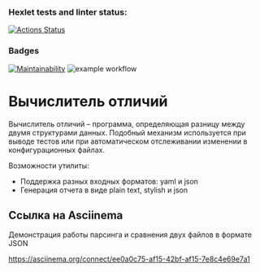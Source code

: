 ### Hexlet tests and linter status:
[![Actions Status](https://github.com/AlexSorb/java-project-71/actions/workflows/hexlet-check.yml/badge.svg)](https://github.com/AlexSorb/java-project-71/actions)

### Badges
[![Maintainability](https://api.codeclimate.com/v1/badges/5c23029fd84d3ef0e823/maintainability)](https://codeclimate.com/github/AlexSorb/java-project-71/maintainability)
![example workflow](https://github.com/AlexSorb/java-project-71/actions/workflows/main.yml/badge.svg)
# Вычислитель отличий

Вычислитель отличий – программа, определяющая разницу между двумя структурами данных.
Подобный механизм используется при выводе тестов или при автоматическом отслеживании изменении в конфигурационных файлах.

Возможности утилиты:
- Поддержка разных входных форматов: yaml и json
- Генерация отчета в виде plain text, stylish и json

## Ссылка на Asciinema
Демонстрация работы парсинга и сравнения двух файлов в формате JSON

<https://asciinema.org/connect/ee0a0c75-af15-42bf-af15-7e8c4e69e7a1>
